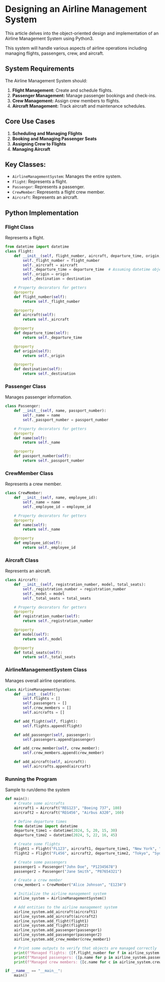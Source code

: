 # Designing an Airline Management System

This article delves into the object-oriented design and implementation of an Airline Management System using Python3. 

This system will handle various aspects of airline operations including managing flights, passengers, crew, and aircraft.

## System Requirements

The Airline Management System should:

1. **Flight Management:** Create and schedule flights.
2. **Passenger Management:** Manage passenger bookings and check-ins.
3. **Crew Management:** Assign crew members to flights.
4. **Aircraft Management:** Track aircraft and maintenance schedules.

## Core Use Cases

1. **Scheduling and Managing Flights**
2. **Booking and Managing Passenger Seats**
3. **Assigning Crew to Flights**
4. **Managing Aircraft**

## Key Classes:
- `AirlineManagementSystem`: Manages the entire system.
- `Flight`: Represents a flight.
- `Passenger`: Represents a passenger.
- `CrewMember`: Represents a flight crew member.
- `Aircraft`: Represents an aircraft.

## Python Implementation

### Flight Class

Represents a flight.

```python
from datetime import datetime
class Flight:
    def __init__(self, flight_number, aircraft, departure_time, origin, destination):
        self._flight_number = flight_number
        self._aircraft = aircraft
        self._departure_time = departure_time  # Assuming datetime object
        self._origin = origin
        self._destination = destination

    # Property decorators for getters
    @property
    def flight_number(self):
        return self._flight_number

    @property
    def aircraft(self):
        return self._aircraft

    @property
    def departure_time(self):
        return self._departure_time

    @property
    def origin(self):
        return self._origin

    @property
    def destination(self):
        return self._destination
```
### Passenger Class
Manages passenger information.
```python
class Passenger:
    def __init__(self, name, passport_number):
        self._name = name
        self._passport_number = passport_number

    # Property decorators for getters
    @property
    def name(self):
        return self._name

    @property
    def passport_number(self):
        return self._passport_number

```
### CrewMember Class
Represents a crew member.
```python
class CrewMember:
    def __init__(self, name, employee_id):
        self._name = name
        self._employee_id = employee_id

    # Property decorators for getters
    @property
    def name(self):
        return self._name

    @property
    def employee_id(self):
        return self._employee_id

```
### Aircraft Class
Represents an aircraft.
```python
class Aircraft:
    def __init__(self, registration_number, model, total_seats):
        self._registration_number = registration_number
        self._model = model
        self._total_seats = total_seats

    # Property decorators for getters
    @property
    def registration_number(self):
        return self._registration_number

    @property
    def model(self):
        return self._model

    @property
    def total_seats(self):
        return self._total_seats

```
### AirlineManagementSystem Class
Manages overall airline operations.
```python
class AirlineManagementSystem:
    def __init__(self):
        self.flights = []
        self.passengers = []
        self.crew_members = []
        self.aircrafts = []

    def add_flight(self, flight):
        self.flights.append(flight)

    def add_passenger(self, passenger):
        self.passengers.append(passenger)

    def add_crew_member(self, crew_member):
        self.crew_members.append(crew_member)

    def add_aircraft(self, aircraft):
        self.aircrafts.append(aircraft)
```
### Running the Program
Sample to run/demo the system
```python
def main():
    # Create some aircrafts
    aircraft1 = Aircraft("REG123", "Boeing 737", 180)
    aircraft2 = Aircraft("REG456", "Airbus A320", 160)

    # Define departure times
    from datetime import datetime
    departure_time1 = datetime(2024, 5, 20, 15, 30)
    departure_time2 = datetime(2024, 5, 22, 16, 45)

    # Create some flights
    flight1 = Flight("FL123", aircraft1, departure_time1, "New York", "London")
    flight2 = Flight("FL456", aircraft2, departure_time2, "Tokyo", "Sydney")

    # Create some passengers
    passenger1 = Passenger("John Doe", "P12345678")
    passenger2 = Passenger("Jane Smith", "P87654321")

    # Create a crew member
    crew_member1 = CrewMember("Alice Johnson", "E1234")

    # Initialize the airline management system
    airline_system = AirlineManagementSystem()

    # Add entities to the airline management system
    airline_system.add_aircraft(aircraft1)
    airline_system.add_aircraft(aircraft2)
    airline_system.add_flight(flight1)
    airline_system.add_flight(flight2)
    airline_system.add_passenger(passenger1)
    airline_system.add_passenger(passenger2)
    airline_system.add_crew_member(crew_member1)

    # Print some outputs to verify that objects are managed correctly
    print(f"Managed flights: {[f.flight_number for f in airline_system.flights]}")
    print(f"Managed passengers: {[p.name for p in airline_system.passengers]}")
    print(f"Managed crew members: {[c.name for c in airline_system.crew_members]}")

if __name__ == "__main__":
    main()
```

